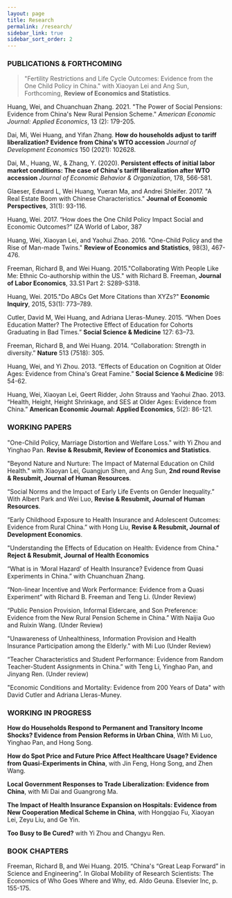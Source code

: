 ```yaml
---
layout: page
title: Research
permalink: /research/
sidebar_link: true
sidebar_sort_order: 2
---
```



### PUBLICATIONS & FORTHCOMING

>"Fertility Restrictions and Life Cycle Outcomes: Evidence from the One Child Policy in China." with Xiaoyan Lei and Ang Sun, Forthcoming, **Review of Economics and Statistics**.

Huang, Wei, and Chuanchuan Zhang. 2021. "The Power of Social Pensions: Evidence from China's New Rural Pension Scheme." *American Economic Journal: Applied Economics*, 13 (2): 179-205.

Dai, Mi, Wei Huang, and Yifan Zhang. **How do households adjust to tariff liberalization? Evidence from China's WTO accession** *Journal of Development Economics* 150 (2021): 102628.

Dai, M., Huang, W., & Zhang, Y. (2020). **Persistent effects of initial labor market conditions: The case of China's tariff liberalization after WTO accession** *Journal of Economic Behavior & Organization*, 178, 566-581.

Glaeser, Edward L, Wei Huang, Yueran Ma, and Andrei Shleifer. 2017. "A Real Estate Boom with Chinese Characteristics." **Journal of Economic Perspectives**, 31(1): 93-116.

Huang, Wei. 2017. “How does the One Child Policy Impact Social and Economic Outcomes?” IZA World of Labor, 387

Huang, Wei, Xiaoyan Lei, and Yaohui Zhao. 2016. "One-Child Policy and the Rise of Man-made Twins." **Review of Economics and Statistics**, 98(3), 467-476.

Freeman, Richard B, and Wei Huang. 2015."Collaborating With People Like Me: Ethnic Co-authorship within the US." with Richard B. Freeman, **Journal of Labor Economics**, 33.S1 Part 2: S289-S318.


Huang, Wei. 2015."Do ABCs Get More Citations than XYZs?" **Economic Inquiry**, 2015, 53(1): 773–789.


Cutler, David M, Wei Huang, and Adriana Lleras-Muney. 2015. “When Does Education Matter? The Protective Effect of Education for Cohorts Graduating in Bad Times.” **Social Science & Medicine** 127: 63–73.

Freeman, Richard B, and Wei Huang. 2014. “Collaboration: Strength in diversity.” **Nature** 513 (7518): 305.

Huang, Wei, and Yi Zhou. 2013. “Effects of Education on Cognition at Older Ages: Evidence from China's Great Famine.” **Social Science & Medicine** 98: 54-62.

Huang, Wei, Xiaoyan Lei, Geert Ridder, John Strauss and Yaohui Zhao. 2013. “Health, Height, Height Shrinkage, and SES at Older Ages: Evidence from China.” **American Economic Journal: Applied Economics**, 5(2): 86-121.





### WORKING PAPERS
"One-Child Policy, Marriage Distortion and Welfare Loss." with Yi Zhou and Yinghao Pan. **Revise & Resubmit, Review of Economics and Statistics**. 

"Beyond Nature and Nurture: The Impact of Maternal Education on Child Health." with Xiaoyan Lei, Guangjun Shen, and Ang Sun, **2nd round Revise & Resubmit, Journal of Human Resources**. 

“Social Norms and the Impact of Early Life Events on Gender Inequality.” With Albert Park and Wei Luo, **Revise & Resubmit, Journal of Human Resources**.

“Early Childhood Exposure to Health Insurance and Adolescent Outcomes: Evidence from Rural China.” with Hong Liu, **Revise & Resubmit, Journal of Development Economics**.

"Understanding the Effects of Education on Health: Evidence from China." **Reject & Resubmit, Journal of Health Economics**

“What is in ‘Moral Hazard’ of Health Insurance? Evidence from Quasi Experiments in China.” with Chuanchuan Zhang.

“Non-linear Incentive and Work Performance: Evidence from a Quasi Experiment” with Richard B. Freeman and Teng Li. (Under Review)

“Public Pension Provision, Informal Eldercare, and Son Preference: Evidence from the New Rural Pension Scheme in China.” With Naijia Guo and Ruixin Wang. (Under Review)

"Unawareness of Unhealthiness, Information Provision and Health Insurance Participation among the Elderly." with Mi Luo (Under Review)

“Teacher Characteristics and Student Performance: Evidence from Random Teacher-Student Assignments in China.” with Teng Li, Yinghao Pan, and Jinyang Ren. (Under review)

"Economic Conditions and Mortality: Evidence from 200 Years of Data" with David Cutler and Adriana Lleras-Muney.


### WORKING IN PROGRESS

**How do Households Respond to Permanent and Transitory Income Shocks? Evidence from Pension Reforms in Urban China**, With Mi Luo, Yinghao Pan, and Hong Song.

**How do Spot Price and Future Price Affect Healthcare Usage? Evidence from Quasi-Experiments in China**, with Jin Feng, Hong Song, and Zhen Wang.

**Local Government Responses to Trade Liberalization: Evidence from China**, with Mi Dai and Guangrong Ma.

**The Impact of Health Insurance Expansion on Hospitals: Evidence from New Cooperation Medical Scheme in China**, with Hongqiao Fu, Xiaoyan Lei, Zeyu Liu, and Ge Yin.

**Too Busy to Be Cured?** with Yi Zhou and Changyu Ren.

### BOOK CHAPTERS

Freeman, Richard B, and Wei Huang. 2015. “China's “Great Leap Forward” in Science and Engineering”. In Global Mobility of Research Scientists: The Economics of Who Goes Where and Why, ed. AIdo Geuna. Elsevier Inc, p. 155-175.


